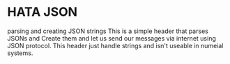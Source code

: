 # HATA JSON
 parsing and creating JSON strings
This is a simple header that parses JSONs and Create them and let us send our messages via internet using JSON protocol.
This header just handle strings and isn't useable in numeial systems.